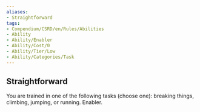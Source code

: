 ```yaml
---
aliases:
- Straightforward
tags:
- Compendium/CSRD/en/Rules/Abilities
- Ability
- Ability/Enabler
- Ability/Cost/0
- Ability/Tier/Low
- Ability/Categories/Task
---
```


  
## Straightforward  
You are trained in one of the following tasks (choose one): breaking things, climbing, jumping, or running. Enabler.
